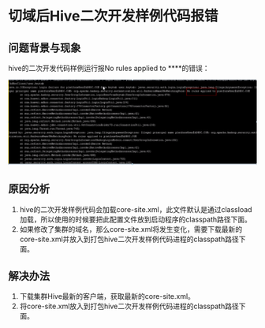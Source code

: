 # 切域后Hive二次开发样例代码报错<a name="ZH-CN_TOPIC_0210454010"></a>

## 问题背景与现象<a name="zh-cn_topic_0167275090_section842971116813"></a>

hive的二次开发代码样例运行报No rules applied to \*\*\*\*的错误：

![](figures/zh-cn_image_0167275801.png)

## 原因分析<a name="zh-cn_topic_0167275090_section724010302087"></a>

1.  hive的二次开发样例代码会加载core-site.xml，此文件默认是通过classload加载，所以使用的时候要把此配置文件放到启动程序的classpath路径下面。
2.  如果修改了集群的域名，那么core-site.xml将发生变化，需要下载最新的core-site.xml并放入到打包hive二次开发样例代码进程的classpath路径下面。

## 解决办法<a name="zh-cn_topic_0167275090_section17326135612212"></a>

1.  下载集群Hive最新的客户端，获取最新的core-site.xml。
2.  将core-site.xml放入到打包hive二次开发样例代码进程的classpath路径下面。

